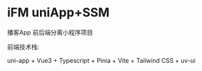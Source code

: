 # iFM uniApp+SSM
 播客App 前后端分离小程序项目

前端技术栈:

uni-app + Vue3 + Typescript + Pinia + Vite + Tailwind CSS + uv-ui
